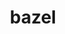 ---
title: "bazel"
layout: cache
categories: [package, develop]
meta: {"compilers": ["gcc@=11.4.0", "gcc@=13.2.0", "gcc@=9.4.0"], "num_specs": 41, "num_specs_by_stack": {"e4s": 8, "e4s-neoverse_v1": 4, "e4s-power": 1, "ml-linux-aarch64-cpu": 12, "ml-linux-aarch64-cuda": 12, "ml-linux-x86_64-cpu": 12, "ml-linux-x86_64-cuda": 12, "ml-linux-x86_64-rocm": 16, "root": 41}, "oss": ["ubuntu20.04", "ubuntu22.04", "ubuntu24.04"], "platforms": ["linux"], "stacks": ["e4s", "e4s-neoverse_v1", "e4s-power", "ml-linux-aarch64-cpu", "ml-linux-aarch64-cuda", "ml-linux-x86_64-cpu", "ml-linux-x86_64-cuda", "ml-linux-x86_64-rocm", "root"], "targets": ["aarch64", "neoverse_v1", "ppc64le", "x86_64_v3"], "versions": ["5.1.1", "6.5.0", "7.0.2"]}
spec_details: [{"compiler": "gcc@=13.2.0", "hash": "4akptwvzdkkhitplsiesrcu4cgh4lc3b", "os": "ubuntu24.04", "platform": "linux", "size": "-", "stacks": ["ml-linux-aarch64-cpu", "ml-linux-aarch64-cuda", "root"], "target": "aarch64", "variants": ["build_system=generic", "+nodepfail", "patches=0f6940d,3e6448a,604423c,dbbf38b"], "versions": ["6.5.0"]}, {"compiler": "gcc@=13.2.0", "hash": "4mjvj66fo4d4bxjtdkqoqt5rz36tuk3m", "os": "ubuntu24.04", "platform": "linux", "size": "-", "stacks": ["ml-linux-aarch64-cpu", "ml-linux-aarch64-cuda", "root"], "target": "aarch64", "variants": ["build_system=generic", "+nodepfail", "patches=0f6940d,3e6448a,604423c,dbbf38b"], "versions": ["6.5.0"]}, {"compiler": "gcc@=11.4.0", "hash": "5jvytkebo7pvh4i6kqunzqailbl2mbt4", "os": "ubuntu22.04", "platform": "linux", "size": "-", "stacks": ["e4s", "root"], "target": "x86_64_v3", "variants": ["build_system=generic", "+nodepfail", "patches=0f6940d,3e6448a,604423c,dbbf38b"], "versions": ["6.5.0"]}, {"compiler": "gcc@=11.4.0", "hash": "5zy74hg3d3odmwv6br6cnmdayvqyyf6j", "os": "ubuntu22.04", "platform": "linux", "size": "-", "stacks": ["e4s", "root"], "target": "x86_64_v3", "variants": ["build_system=generic", "+nodepfail", "patches=0f6940d,3e6448a,604423c,dbbf38b"], "versions": ["6.5.0"]}, {"compiler": "gcc@=13.2.0", "hash": "6lqldsmyki7iyoyey2lcoqqd3t6nctmk", "os": "ubuntu24.04", "platform": "linux", "size": "-", "stacks": ["ml-linux-x86_64-cpu", "ml-linux-x86_64-cuda", "ml-linux-x86_64-rocm", "root"], "target": "x86_64_v3", "variants": ["build_system=generic", "+nodepfail", "patches=0f6940d,3e6448a,604423c,dbbf38b"], "versions": ["6.5.0"]}, {"compiler": "gcc@=13.2.0", "hash": "6ukrihbiguafuwlw7fi3gkzv7vnskmt5", "os": "ubuntu24.04", "platform": "linux", "size": "-", "stacks": ["ml-linux-aarch64-cpu", "ml-linux-aarch64-cuda", "root"], "target": "aarch64", "variants": ["build_system=generic", "+nodepfail", "patches=0f6940d,3e6448a,6ae2b80,dbbf38b"], "versions": ["7.0.2"]}, {"compiler": "gcc@=13.2.0", "hash": "72bvooqs2bmywfcwhl62ql25nptq4c6c", "os": "ubuntu24.04", "platform": "linux", "size": "-", "stacks": ["ml-linux-x86_64-cpu", "ml-linux-x86_64-cuda", "ml-linux-x86_64-rocm", "root"], "target": "x86_64_v3", "variants": ["build_system=generic", "+nodepfail", "patches=0f6940d,3e6448a,604423c,dbbf38b"], "versions": ["6.5.0"]}, {"compiler": "gcc@=11.4.0", "hash": "bjo6mall4iikqp64litkdutym6wzv3q2", "os": "ubuntu22.04", "platform": "linux", "size": "-", "stacks": ["e4s", "root"], "target": "x86_64_v3", "variants": ["build_system=generic", "+nodepfail", "patches=0f6940d,3e6448a,604423c,dbbf38b"], "versions": ["6.5.0"]}, {"compiler": "gcc@=13.2.0", "hash": "c6qzvfdrxderabrh4vkfdwe5m2dgwvtt", "os": "ubuntu24.04", "platform": "linux", "size": "-", "stacks": ["ml-linux-x86_64-cpu", "ml-linux-x86_64-cuda", "ml-linux-x86_64-rocm", "root"], "target": "x86_64_v3", "variants": ["build_system=generic", "+nodepfail", "patches=0f6940d,3e6448a,6ae2b80,dbbf38b"], "versions": ["7.0.2"]}, {"compiler": "gcc@=11.4.0", "hash": "cfcviel52ksnkgmtmezsq5hzzivr6dt7", "os": "ubuntu22.04", "platform": "linux", "size": "-", "stacks": ["e4s", "root"], "target": "x86_64_v3", "variants": ["build_system=generic", "+nodepfail", "patches=0f6940d,3e6448a,604423c,dbbf38b"], "versions": ["6.5.0"]}, {"compiler": "gcc@=13.2.0", "hash": "czzu7jcl3et4vxnfejg2puo6rfrjx6wk", "os": "ubuntu24.04", "platform": "linux", "size": "-", "stacks": ["ml-linux-x86_64-cpu", "ml-linux-x86_64-cuda", "ml-linux-x86_64-rocm", "root"], "target": "x86_64_v3", "variants": ["build_system=generic", "+nodepfail", "patches=0f6940d,3e6448a,6ae2b80,dbbf38b"], "versions": ["7.0.2"]}, {"compiler": "gcc@=13.2.0", "hash": "d6znipmsrqk2q7t6h7k72nx5k24v7k2r", "os": "ubuntu24.04", "platform": "linux", "size": "-", "stacks": ["ml-linux-x86_64-cpu", "ml-linux-x86_64-cuda", "ml-linux-x86_64-rocm", "root"], "target": "x86_64_v3", "variants": ["build_system=generic", "+nodepfail", "patches=0f6940d,3e6448a,604423c,dbbf38b"], "versions": ["6.5.0"]}, {"compiler": "gcc@=11.4.0", "hash": "ekfwjm7t5p4qc3jw3lir77v7smqzm6c6", "os": "ubuntu22.04", "platform": "linux", "size": "-", "stacks": ["e4s-neoverse_v1", "root"], "target": "neoverse_v1", "variants": ["build_system=generic", "+nodepfail", "patches=0f6940d,3e6448a,604423c,dbbf38b"], "versions": ["6.5.0"]}, {"compiler": "gcc@=13.2.0", "hash": "emwd3umbwqfba3qcb6mejg7upd3nrw2u", "os": "ubuntu24.04", "platform": "linux", "size": "-", "stacks": ["ml-linux-aarch64-cpu", "ml-linux-aarch64-cuda", "root"], "target": "aarch64", "variants": ["build_system=generic", "+nodepfail", "patches=0f6940d,3e6448a,604423c,dbbf38b"], "versions": ["6.5.0"]}, {"compiler": "gcc@=13.2.0", "hash": "f5q5pa5zfgkbuzjh4i6o6zoaskeealnz", "os": "ubuntu24.04", "platform": "linux", "size": "-", "stacks": ["ml-linux-x86_64-rocm", "root"], "target": "x86_64_v3", "variants": ["build_system=generic", "+nodepfail", "patches=0f6940d,3e6448a,604423c,dbbf38b"], "versions": ["6.5.0"]}, {"compiler": "gcc@=13.2.0", "hash": "fuve4n4oib6bkql2mz2nhlsq2sgyudaa", "os": "ubuntu24.04", "platform": "linux", "size": "-", "stacks": ["ml-linux-aarch64-cpu", "ml-linux-aarch64-cuda", "root"], "target": "aarch64", "variants": ["build_system=generic", "+nodepfail", "patches=0f6940d,3e6448a,604423c,dbbf38b"], "versions": ["6.5.0"]}, {"compiler": "gcc@=13.2.0", "hash": "gzdz77zzxr6kvl3bkbsdut4ofriuqpsm", "os": "ubuntu24.04", "platform": "linux", "size": "-", "stacks": ["ml-linux-aarch64-cpu", "ml-linux-aarch64-cuda", "root"], "target": "aarch64", "variants": ["build_system=generic", "+nodepfail", "patches=0f6940d,3e6448a,604423c,dbbf38b"], "versions": ["6.5.0"]}, {"compiler": "gcc@=13.2.0", "hash": "iyrxgut6tx5tr5elgvifbstroy4qk4v2", "os": "ubuntu24.04", "platform": "linux", "size": "-", "stacks": ["ml-linux-aarch64-cpu", "ml-linux-aarch64-cuda", "root"], "target": "aarch64", "variants": ["build_system=generic", "+nodepfail", "patches=0f6940d,3e6448a,604423c,dbbf38b"], "versions": ["6.5.0"]}, {"compiler": "gcc@=11.4.0", "hash": "juu4mexhnkyorhuefzxgsyqygcpdx6ox", "os": "ubuntu22.04", "platform": "linux", "size": "-", "stacks": ["e4s-neoverse_v1", "root"], "target": "neoverse_v1", "variants": ["build_system=generic", "+nodepfail", "patches=0f6940d,3e6448a,604423c,dbbf38b"], "versions": ["6.5.0"]}, {"compiler": "gcc@=11.4.0", "hash": "kopj52ip5ciqpmbd554eiawhrhrlurcy", "os": "ubuntu22.04", "platform": "linux", "size": "-", "stacks": ["e4s", "root"], "target": "x86_64_v3", "variants": ["build_system=generic", "+nodepfail", "patches=0f6940d,3e6448a,604423c,dbbf38b"], "versions": ["6.5.0"]}, {"compiler": "gcc@=13.2.0", "hash": "m2ywrkxrhp4tdxhu6mc325lhvprbobpz", "os": "ubuntu24.04", "platform": "linux", "size": "-", "stacks": ["ml-linux-aarch64-cpu", "ml-linux-aarch64-cuda", "root"], "target": "aarch64", "variants": ["build_system=generic", "+nodepfail", "patches=0f6940d,3e6448a,6ae2b80,dbbf38b"], "versions": ["7.0.2"]}, {"compiler": "gcc@=13.2.0", "hash": "mch4wlkccsel5bhf3sx6xswqkyi34mdq", "os": "ubuntu24.04", "platform": "linux", "size": "-", "stacks": ["ml-linux-aarch64-cpu", "ml-linux-aarch64-cuda", "root"], "target": "aarch64", "variants": ["build_system=generic", "+nodepfail", "patches=0f6940d,3e6448a,6ae2b80,dbbf38b"], "versions": ["7.0.2"]}, {"compiler": "gcc@=11.4.0", "hash": "mhgw57gllzc6ehjnjsnqockiqa6gap2z", "os": "ubuntu22.04", "platform": "linux", "size": "-", "stacks": ["e4s-neoverse_v1", "root"], "target": "neoverse_v1", "variants": ["build_system=generic", "+nodepfail", "patches=0f6940d,3e6448a,604423c,dbbf38b"], "versions": ["6.5.0"]}, {"compiler": "gcc@=11.4.0", "hash": "mns64iexistkn2mncyusm4qdojtbp66o", "os": "ubuntu22.04", "platform": "linux", "size": "-", "stacks": ["e4s", "root"], "target": "x86_64_v3", "variants": ["build_system=generic", "+nodepfail", "patches=0f6940d,3e6448a,604423c,dbbf38b"], "versions": ["6.5.0"]}, {"compiler": "gcc@=11.4.0", "hash": "myofu35qgvxm6hgzeehyrpkxr5vsgzjh", "os": "ubuntu22.04", "platform": "linux", "size": "-", "stacks": ["e4s-neoverse_v1", "root"], "target": "neoverse_v1", "variants": ["build_system=generic", "+nodepfail", "patches=0f6940d,3e6448a,604423c,dbbf38b"], "versions": ["6.5.0"]}, {"compiler": "gcc@=13.2.0", "hash": "mzvig3fbfwjxv5s3voiuhl7bqseobgok", "os": "ubuntu24.04", "platform": "linux", "size": "-", "stacks": ["ml-linux-x86_64-cpu", "ml-linux-x86_64-cuda", "ml-linux-x86_64-rocm", "root"], "target": "x86_64_v3", "variants": ["build_system=generic", "+nodepfail", "patches=0f6940d,3e6448a,604423c,dbbf38b"], "versions": ["6.5.0"]}, {"compiler": "gcc@=13.2.0", "hash": "np6bvngaz7hjvd66cbtsrvuhmrzzqxgp", "os": "ubuntu24.04", "platform": "linux", "size": "-", "stacks": ["ml-linux-x86_64-cpu", "ml-linux-x86_64-cuda", "ml-linux-x86_64-rocm", "root"], "target": "x86_64_v3", "variants": ["build_system=generic", "+nodepfail", "patches=0f6940d,3e6448a,6ae2b80,dbbf38b"], "versions": ["7.0.2"]}, {"compiler": "gcc@=13.2.0", "hash": "nrckomttomza27c6joqxauq7q6pdspfs", "os": "ubuntu24.04", "platform": "linux", "size": "-", "stacks": ["ml-linux-x86_64-cpu", "ml-linux-x86_64-cuda", "ml-linux-x86_64-rocm", "root"], "target": "x86_64_v3", "variants": ["build_system=generic", "+nodepfail", "patches=0f6940d,3e6448a,604423c,dbbf38b"], "versions": ["6.5.0"]}, {"compiler": "gcc@=13.2.0", "hash": "oyucuri3xg2zb2vk2hoyda7rq7mkjy2m", "os": "ubuntu24.04", "platform": "linux", "size": "-", "stacks": ["ml-linux-x86_64-rocm", "root"], "target": "x86_64_v3", "variants": ["build_system=generic", "+nodepfail", "patches=0f6940d,3e6448a,604423c,dbbf38b"], "versions": ["6.5.0"]}, {"compiler": "gcc@=13.2.0", "hash": "q3evt4f5lkzym7lmqtqrokj4arfbc4dd", "os": "ubuntu24.04", "platform": "linux", "size": "-", "stacks": ["ml-linux-aarch64-cpu", "ml-linux-aarch64-cuda", "root"], "target": "aarch64", "variants": ["build_system=generic", "+nodepfail", "patches=0f6940d,3e6448a,6ae2b80,dbbf38b"], "versions": ["7.0.2"]}, {"compiler": "gcc@=13.2.0", "hash": "qveq75qewxemkk45pda5ensiviarbl6m", "os": "ubuntu24.04", "platform": "linux", "size": "-", "stacks": ["ml-linux-x86_64-cpu", "ml-linux-x86_64-cuda", "ml-linux-x86_64-rocm", "root"], "target": "x86_64_v3", "variants": ["build_system=generic", "+nodepfail", "patches=0f6940d,3e6448a,6ae2b80,dbbf38b"], "versions": ["7.0.2"]}, {"compiler": "gcc@=13.2.0", "hash": "sktbfvol2336qk2othefri2bdryifhk5", "os": "ubuntu24.04", "platform": "linux", "size": "-", "stacks": ["ml-linux-x86_64-cpu", "ml-linux-x86_64-cuda", "ml-linux-x86_64-rocm", "root"], "target": "x86_64_v3", "variants": ["build_system=generic", "+nodepfail", "patches=0f6940d,3e6448a,604423c,dbbf38b"], "versions": ["6.5.0"]}, {"compiler": "gcc@=13.2.0", "hash": "sxbkeybkadib5dz7i36wl3zgbmmoe55v", "os": "ubuntu24.04", "platform": "linux", "size": "-", "stacks": ["ml-linux-x86_64-cpu", "ml-linux-x86_64-cuda", "ml-linux-x86_64-rocm", "root"], "target": "x86_64_v3", "variants": ["build_system=generic", "+nodepfail", "patches=0f6940d,3e6448a,604423c,dbbf38b"], "versions": ["6.5.0"]}, {"compiler": "gcc@=13.2.0", "hash": "ud5czknpdvcae7xbzpfzluoc7nuyqrqi", "os": "ubuntu24.04", "platform": "linux", "size": "-", "stacks": ["ml-linux-aarch64-cpu", "ml-linux-aarch64-cuda", "root"], "target": "aarch64", "variants": ["build_system=generic", "+nodepfail", "patches=0f6940d,3e6448a,604423c,dbbf38b"], "versions": ["6.5.0"]}, {"compiler": "gcc@=9.4.0", "hash": "ufiplehsvqfnn3p64bnubnw6mdxj5hfn", "os": "ubuntu20.04", "platform": "linux", "size": "-", "stacks": ["e4s-power", "root"], "target": "ppc64le", "variants": ["build_system=generic", "+nodepfail", "patches=0f6940d,3e6448a,53ca269,604423c,af73a49,dbbf38b"], "versions": ["5.1.1"]}, {"compiler": "gcc@=13.2.0", "hash": "v6ts6u7atii7o5qx4gmf73pzi3b5t3yz", "os": "ubuntu24.04", "platform": "linux", "size": "-", "stacks": ["ml-linux-x86_64-cpu", "ml-linux-x86_64-cuda", "ml-linux-x86_64-rocm", "root"], "target": "x86_64_v3", "variants": ["build_system=generic", "+nodepfail", "patches=0f6940d,3e6448a,604423c,dbbf38b"], "versions": ["6.5.0"]}, {"compiler": "gcc@=11.4.0", "hash": "vxw5tj7yvb7aq7xacaaho5scu3ar65xz", "os": "ubuntu22.04", "platform": "linux", "size": "-", "stacks": ["e4s", "root"], "target": "x86_64_v3", "variants": ["build_system=generic", "+nodepfail", "patches=0f6940d,3e6448a,604423c,dbbf38b"], "versions": ["6.5.0"]}, {"compiler": "gcc@=13.2.0", "hash": "wtwpjmqcwualpjkh7ipxgk4j2tytrya6", "os": "ubuntu24.04", "platform": "linux", "size": "-", "stacks": ["ml-linux-x86_64-rocm", "root"], "target": "x86_64_v3", "variants": ["build_system=generic", "+nodepfail", "patches=0f6940d,3e6448a,604423c,dbbf38b"], "versions": ["6.5.0"]}, {"compiler": "gcc@=13.2.0", "hash": "y4t22jpgrq7zvzf7emrs2ctl2pz4td5q", "os": "ubuntu24.04", "platform": "linux", "size": "-", "stacks": ["ml-linux-x86_64-rocm", "root"], "target": "x86_64_v3", "variants": ["build_system=generic", "+nodepfail", "patches=0f6940d,3e6448a,604423c,dbbf38b"], "versions": ["6.5.0"]}, {"compiler": "gcc@=13.2.0", "hash": "yodegsrs4sjsvdaqjgwdw337zoxhdakz", "os": "ubuntu24.04", "platform": "linux", "size": "-", "stacks": ["ml-linux-aarch64-cpu", "ml-linux-aarch64-cuda", "root"], "target": "aarch64", "variants": ["build_system=generic", "+nodepfail", "patches=0f6940d,3e6448a,604423c,dbbf38b"], "versions": ["6.5.0"]}, {"compiler": "gcc@=11.4.0", "hash": "zxzyei6yzvcpgtpgwgi2xctz75moasn4", "os": "ubuntu22.04", "platform": "linux", "size": "-", "stacks": ["e4s", "root"], "target": "x86_64_v3", "variants": ["build_system=generic", "+nodepfail", "patches=0f6940d,3e6448a,604423c,dbbf38b"], "versions": ["6.5.0"]}]
---